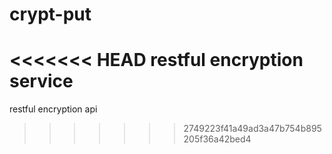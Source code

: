 # crypt-put
<<<<<<< HEAD
restful encryption service
=======
restful encryption api
>>>>>>> 2749223f41a49ad3a47b754b895205f36a42bed4
